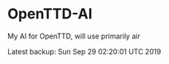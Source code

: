 # OpenTTD-AI
My AI for OpenTTD, will use primarily air

Latest backup: Sun Sep 29 02:20:01 UTC 2019
